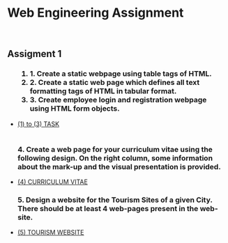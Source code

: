 <h1>Web Engineering Assignment</h1>

<br>

<h2>Assigment 1</h2>

<ul>
<h3>
  <ol>
    <li>1. Create a static webpage using table tags of HTML.</li>
    <li>2. Create a static web page which defines all text formatting tags of HTML in
tabular format.</li>
    <li>3. Create employee login and registration webpage using HTML form objects.</li>
  </ol>
</h3>
<li><a href = "https://aerin2805.github.io/Web_Engineering_U21CS05/Assigment-1/(1)%20to%20(3)%20TASK/IndexT1-T2-T3.html">(1) to (3) TASK</a></li>
  <br>
  <h3>4. Create a web page for your curriculum vitae using the following design. On
the right column, some information about the mark-up and the visual
presentation is provided.</h3>
<li><a href = "https://aerin2805.github.io/Web_Engineering_U21CS05/Assigment-1/(4)%20CURRICULUM%20VITAE/IndexT4-1.html" >(4) CURRICULUM VITAE </a></li>
  <h3>5. Design a website for the Tourism Sites of a given City. There should be at
least 4 web-pages present in the web-site.</h3>
<li><a href = "https://aerin2805.github.io/Web_Engineering_U21CS05/Assigment-1/(5)%20TOURISM%20WEBSITE/Html/Home.html">(5) TOURISM WEBSITE</a></li>
</ul>
